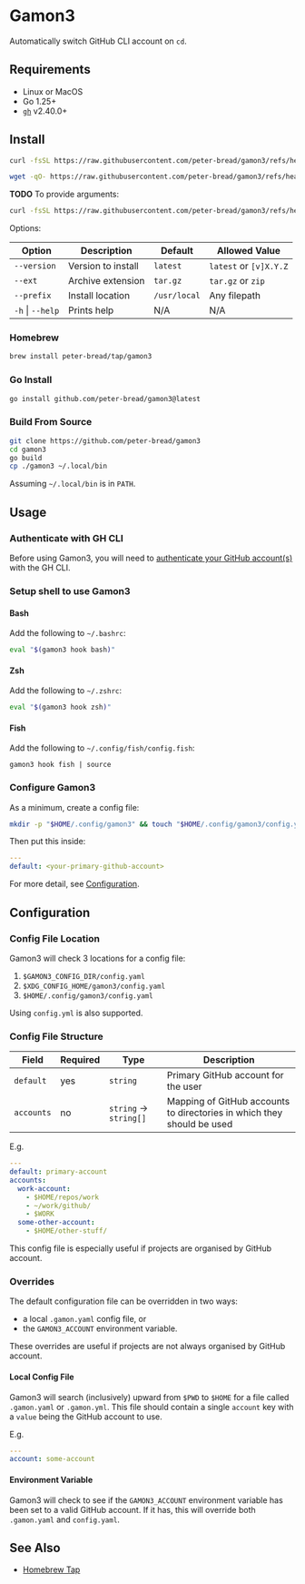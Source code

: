 # Gamon3

Automatically switch GitHub CLI account on `cd`.

## Requirements

- Linux or MacOS
- Go 1.25+
- [`gh`](https://cli.github.com/) v2.40.0+

## Install

```bash
curl -fsSL https://raw.githubusercontent.com/peter-bread/gamon3/refs/heads/main/scripts/install | bash
```

```bash
wget -qO- https://raw.githubusercontent.com/peter-bread/gamon3/refs/heads/main/scripts/install | bash
```

**TODO** To provide arguments:

```bash
curl -fsSL https://raw.githubusercontent.com/peter-bread/gamon3/refs/heads/main/scripts/install | bash -s -- --version latest --ext tar.gz --prefix /usr/local
```

Options:

| Option           | Description        | Default      | Allowed Value          |
| ---------------- | ------------------ | ------------ | ---------------------- |
| `--version`      | Version to install | `latest`     | `latest` or `[v]X.Y.Z` |
| `--ext`          | Archive extension  | `tar.gz`     | `tar.gz` or `zip`      |
| `--prefix`       | Install location   | `/usr/local` | Any filepath           |
| `-h` \| `--help` | Prints help        | N/A          | N/A                    |

### Homebrew

```bash
brew install peter-bread/tap/gamon3
```

### Go Install

```bash
go install github.com/peter-bread/gamon3@latest
```

### Build From Source

```bash
git clone https://github.com/peter-bread/gamon3
cd gamon3
go build
cp ./gamon3 ~/.local/bin
```

Assuming `~/.local/bin` is in `PATH`.

## Usage

### Authenticate with GH CLI

Before using Gamon3, you will need to [authenticate your GitHub
account(s)](https://cli.github.com/manual/gh_auth_login) with the GH CLI.

### Setup shell to use Gamon3

#### Bash

Add the following to `~/.bashrc`:

```bash
eval "$(gamon3 hook bash)"
```

#### Zsh

Add the following to `~/.zshrc`:

```bash
eval "$(gamon3 hook zsh)"
```

#### Fish

Add the following to `~/.config/fish/config.fish`:

```fish
gamon3 hook fish | source
```

### Configure Gamon3

As a minimum, create a config file:

```bash
mkdir -p "$HOME/.config/gamon3" && touch "$HOME/.config/gamon3/config.yaml"
```

Then put this inside:

```yaml
---
default: <your-primary-github-account>
```

For more detail, see [Configuration](#configuration).

## Configuration

### Config File Location

Gamon3 will check 3 locations for a config file:

1. `$GAMON3_CONFIG_DIR/config.yaml`
1. `$XDG_CONFIG_HOME/gamon3/config.yaml`
1. `$HOME/.config/gamon3/config.yaml`

Using `config.yml` is also supported.

### Config File Structure

| Field      | Required | Type                   | Description                                                            |
| ---------- | -------- | ---------------------- | ---------------------------------------------------------------------- |
| `default`  | yes      | `string`               | Primary GitHub account for the user                                    |
| `accounts` | no       | `string` -> `string[]` | Mapping of GitHub accounts to directories in which they should be used |

E.g.

```yaml
---
default: primary-account
accounts:
  work-account:
    - $HOME/repos/work
    - ~/work/github/
    - $WORK
  some-other-account:
    - $HOME/other-stuff/
```

This config file is especially useful if projects are organised by GitHub
account.

### Overrides

The default configuration file can be overridden in two ways:

- a local `.gamon.yaml` config file, or
- the `GAMON3_ACCOUNT` environment variable.

These overrides are useful if projects are not always organised by GitHub
account.

#### Local Config File

Gamon3 will search (inclusively) upward from `$PWD` to `$HOME` for a file
called `.gamon.yaml` or `.gamon.yml`. This file should contain a single
`account` key with a `value` being the GitHub account to use.

E.g.

```yaml
---
account: some-account
```

#### Environment Variable

Gamon3 will check to see if the `GAMON3_ACCOUNT` environment variable has been
set to a valid GitHub account. If it has, this will override both `.gamon.yaml`
and `config.yaml`.

## See Also

- [Homebrew Tap](https://github.com/peter-bread/homebrew-tap)
